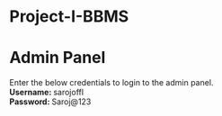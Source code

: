 # Project-I-BBMS
# Admin Panel  
Enter the below credentials to login to the admin panel.<br>
<b> Username: </b> sarojoffl<br>
<b>Password: </b> Saroj@123
